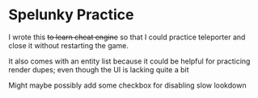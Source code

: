 # Spelunky Practice 
I wrote this ~~to learn cheat engine~~ so that I could practice teleporter and close it without restarting the game. 

It also comes with an entity list because it could be helpful for practicing render dupes; even though the UI is lacking quite a bit


Might maybe possibly add some checkbox for disabling slow lookdown